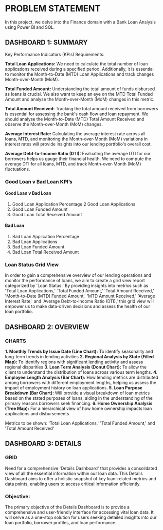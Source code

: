 # PROBLEM STATEMENT
In this project, we delve into the Finance domain with a Bank Loan Analysis using Power BI and SQL.

## DASHBOARD 1: SUMMARY

Key Performance Indicators (KPIs) Requirements:

**Total Loan Applications:** We need to calculate the total number of loan applications received during a specified period. Additionally, it is essential to monitor the Month-to-Date (MTD) Loan Applications and track changes Month-over-Month (MoM).

**Total Funded Amount:** Understanding the total amount of funds disbursed as loans is crucial. We also want to keep an eye on the MTD Total Funded Amount and analyse the Month-over-Month (MoM) changes in this metric.

**Total Amount Received:** Tracking the total amount received from borrowers is essential for assessing the bank's cash flow and loan repayment. We should analyse the Month-to-Date (MTD) Total Amount Received and observe the Month-over-Month (MoM) changes.

**Average Interest Rate:** Calculating the average interest rate across all loans, MTD, and monitoring the Month-over-Month (MoM) variations in interest rates will provide insights into our lending portfolio's overall cost.

**Average Debt-to-Income Ratio (DTI):** Evaluating the average DTI for our borrowers helps us gauge their financial health. We need to compute the average DTI for all loans, MTD, and track Month-over-Month (MoM) fluctuations.


### Good Loan v Bad Loan KPI’s  

#### Good Loan v Bad Loan
1. Good Loan Application Percentage
2 Good Loan Applications
3. Good Loan Funded Amount
4. Good Loan Total Received Amount

#### Bad Loan
1. Bad Loan Application Percentage
2. Bad Loan Applications
3. Bad Loan Funded Amount
4. Bad Loan Total Received Amount

### Loan Status Grid View
In order to gain a comprehensive overview of our lending operations and monitor the performance of loans, we aim to create a grid view report categorized by 'Loan Status.’ By providing insights into metrics such as 'Total Loan Applications,' 'Total Funded Amount,' 'Total Amount Received,' 'Month-to-Date (MTD) Funded Amount,' 'MTD Amount Received,' 'Average Interest Rate,' and 'Average Debt-to-Income Ratio (DTI),' this grid view will empower us to make data-driven decisions and assess the health of our loan portfolio.


## DASHBOARD 2: OVERVIEW

### CHARTS
**1. Monthly Trends by Issue Date (Line Chart):**  To identify seasonality and long-term trends in lending activities
**2. Regional Analysis by State (Filled Map):** To identify regions with significant lending activity and assess regional disparities
**3. Loan Term Analysis (Donut Chart):** To allow the client to understand the distribution of loans across various term lengths.
**4. Employee Length Analysis (Bar Chart):** How lending metrics are distributed among borrowers with different employment lengths, helping us assess the impact of employment history on loan applications.
**5. Loan Purpose Breakdown (Bar Chart):** Will provide a visual breakdown of loan metrics based on the stated purposes of loans, aiding in the understanding of the primary reasons borrowers seek financing.
**6. Home Ownership Analysis (Tree Map):** For a hierarchical view of how home ownership impacts loan applications and disbursements.

Metrics to be shown: 'Total Loan Applications,' 'Total Funded Amount,' and 'Total Amount Received'


## DASHBOARD 3: DETAILS

### GRID
Need for a comprehensive 'Details Dashboard' that provides a consolidated view of all the essential information within our loan data. This Details Dashboard aims to offer a holistic snapshot of key loan-related metrics and data points, enabling users to access critical information efficiently.

### Objective:
The primary objective of the Details Dashboard is to provide a comprehensive and user-friendly interface for accessing vital loan data. It will serve as a one-stop solution for users seeking detailed insights into our loan portfolio, borrower profiles, and loan performance.









